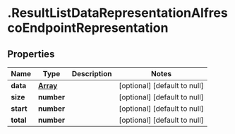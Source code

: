 # .ResultListDataRepresentationAlfrescoEndpointRepresentation

## Properties
Name | Type | Description | Notes
------------ | ------------- | ------------- | -------------
**data** | [**Array<AlfrescoEndpointRepresentation>**](AlfrescoEndpointRepresentation.md) |  | [optional] [default to null]
**size** | **number** |  | [optional] [default to null]
**start** | **number** |  | [optional] [default to null]
**total** | **number** |  | [optional] [default to null]


